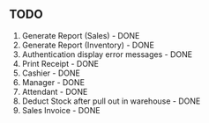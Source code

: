 ## TODO

1. Generate Report (Sales) - DONE
2. Generate Report (Inventory) - DONE
3. Authentication display error messages - DONE
4. Print Receipt - DONE
5. Cashier - DONE
6. Manager - DONE
7. Attendant - DONE
6. Deduct Stock after pull out in warehouse - DONE
7. Sales Invoice - DONE